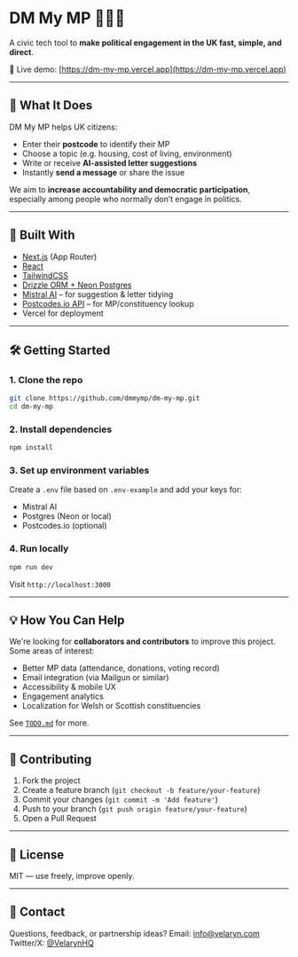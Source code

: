 
# DM My MP 📨🇬🇧

A civic tech tool to **make political engagement in the UK fast, simple, and direct**.

🔗 Live demo: [https://dm-my-mp.vercel.app](https://dm-my-mp.vercel.app)

---

## 🧭 What It Does

DM My MP helps UK citizens:
- Enter their **postcode** to identify their MP
- Choose a topic (e.g. housing, cost of living, environment)
- Write or receive **AI-assisted letter suggestions**
- Instantly **send a message** or share the issue

We aim to **increase accountability and democratic participation**, especially among people who normally don’t engage in politics.

---

## 🧱 Built With

- [Next.js](https://nextjs.org/) (App Router)
- [React](https://reactjs.org/)
- [TailwindCSS](https://tailwindcss.com/)
- [Drizzle ORM + Neon Postgres](https://orm.drizzle.team/)
- [Mistral AI](https://mistral.ai/) – for suggestion & letter tidying
- [Postcodes.io API](https://postcodes.io/) – for MP/constituency lookup
- Vercel for deployment

---

## 🛠 Getting Started

### 1. Clone the repo

```bash
git clone https://github.com/dmmymp/dm-my-mp.git
cd dm-my-mp
````

### 2. Install dependencies

```bash
npm install
```

### 3. Set up environment variables

Create a `.env` file based on `.env-example` and add your keys for:

* Mistral AI
* Postgres (Neon or local)
* Postcodes.io (optional)

### 4. Run locally

```bash
npm run dev
```

Visit `http://localhost:3000`

---

## 💡 How You Can Help

We're looking for **collaborators and contributors** to improve this project. Some areas of interest:

* Better MP data (attendance, donations, voting record)
* Email integration (via Mailgun or similar)
* Accessibility & mobile UX
* Engagement analytics
* Localization for Welsh or Scottish constituencies

See [`TODO.md`](./TODO.md) for more.

---

## 🤝 Contributing

1. Fork the project
2. Create a feature branch (`git checkout -b feature/your-feature`)
3. Commit your changes (`git commit -m 'Add feature'`)
4. Push to your branch (`git push origin feature/your-feature`)
5. Open a Pull Request

---

## 📜 License

MIT — use freely, improve openly.

---

## 🙌 Contact

Questions, feedback, or partnership ideas?
Email: [info@velaryn.com](mailto:dmmymp@gmail.com)
Twitter/X: [@VelarynHQ](https://x.com/dmmymp)

```
